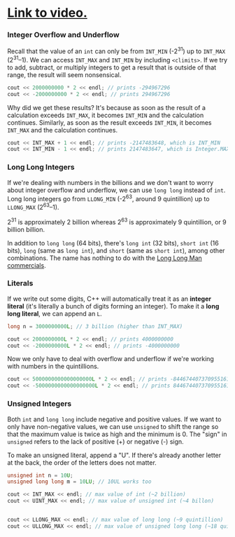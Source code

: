 # [Link to video.]()

### Integer Overflow and Underflow

Recall that the value of an `int` can only be from `INT_MIN` (-2<sup>31</sup>) up to `INT_MAX` (2<sup>31</sup>–1). We can access `INT_MAX` and `INT_MIN` by including `<climits>`.
If we try to add, subtract, or multiply integers to get a result that is outside of that range, the result will seem nonsensical.

```cpp
cout << 2000000000 * 2 << endl; // prints -294967296
cout << -2000000000 * 2 << endl; // prints 294967296
```

Why did we get these results? It's because as soon as the result of a calculation exceeds `INT_MAX`, it becomes `INT_MIN` and the calculation continues. Similarly, as soon as the result exceeds `INT_MIN`, it becomes `INT_MAX` and the calculation continues.

```java
cout << INT_MAX + 1 << endl; // prints -2147483648, which is INT_MIN
cout << INT_MIN - 1 << endl; // prints 2147483647, which is Integer.MAX_VALUE
```

### Long Long Integers

If we're dealing with numbers in the billions and we don't want to worry about integer overflow and underflow, we can use `long long` instead of `int`. Long long integers go from `LLONG_MIN` (-2<sup>63</sup>, around 9 quintillion) up to `LLONG_MAX` (2<sup>63</sup>–1). 

2<sup>31</sup> is approximately 2 billion whereas 2<sup>63</sup> is approximately 9 quintillion, or 9 billion billion. 

In addition to `long long` (64 bits), there's `long int` (32 bits), `short int` (16 bits), `long` (same as `long int`), and `short` (same as `short int`), among other combinations. The name has nothing to do with the [Long Long Man commercials](https://www.youtube.com/watch?v=6-1Ue0FFrHY).

### Literals

If we write out some digits, C++ will automatically treat it as an **integer literal** (it's literally a bunch of digits forming an integer). To make it a **long long literal**, we can append an `L`.

```cpp
long n = 3000000000L; // 3 billion (higher than INT_MAX)

cout << 2000000000L * 2 << endl; // prints 4000000000
cout << -2000000000L * 2 << endl; // prints -4000000000
```

Now we only have to deal with overflow and underflow if we're working with numbers in the quintillions.

```cpp
cout << 5000000000000000000L * 2 << endl; // prints -8446744073709551616
cout << -5000000000000000000L * 2 << endl; // prints 8446744073709551616
```

### Unsigned Integers

Both `int` and `long long` include negative and positive values. If we want to only have non-negative values, we can use `unsigned` to shift the range so that the maximum value is twice as high and the minimum is 0. The "sign" in `unsigned` refers to the lack of positive (+) or negative (-) sign. 

To make an unsigned literal, append a "U". If there's already another letter at the back, the order of the letters does not matter.

```cpp
unsigned int n = 10U;
unsigned long long m = 10LU; // 10UL works too
```

```cpp
cout << INT_MAX << endl; // max value of int (~2 billion)
cout << UINT_MAX << endl; // max value of unsigned int (~4 billon)


cout << LLONG_MAX << endl; // max value of long long (~9 quintillion)
cout << ULLONG_MAX << endl; // max value of unsigned long long (~18 quintillion)
```

